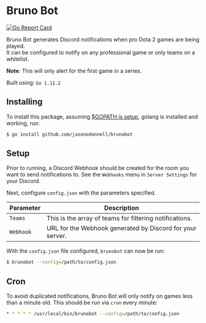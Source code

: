 # Bruno Bot

[![Go Report Card](https://goreportcard.com/badge/github.com/jasonodonnell/brunobot)](https://goreportcard.com/report/github.com/jasonodonnell/brunobot)

Bruno Bot generates Discord notifications when pro Dota 2 games are being played.  
It can be configured to notify on any professional game or only teams on a whitelist.

**Note**: This will only alert for the first game in a series.

Built using: `Go 1.11.2`

## Installing

To install this package, assuming [$GOPATH is setup](https://golang.org/doc/install), golang is installed and working, run:

```bash
$ go install github.com/jasonodonnell/brunobot
```

## Setup

Prior to running, a Discord Webhook should be created for the room you want to send 
notifications to.  See the `Webhooks` menu in `Server Settings` for your Discord.

Next, configure `config.json` with the parameters specified.

| Parameter   | Description                                                            |
|-------------|------------------------------------------------------------------------|
| `Teams`     | This is the array of teams for filtering notifications.                |
| `Webhook`   | URL for the Webhook generated by Discord for your server.              |


With the `config.json` file configured, `brunobot` can now be run:

```bash
$ brunobot --config=/path/to/config.json
```

## Cron

To avoid duplicated notifications, Bruno Bot will only notify on games less than 
a minute old. This should be run via `cron` every minute:

```bash
* * * * * /usr/local/bin/brunobot --config=/path/to/config.json
```
